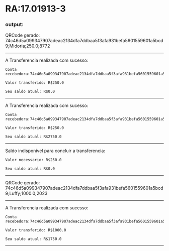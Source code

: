 # RA:17.01913-3
### output:

QRCode gerado: 74c46d5a099347907adeac2134dfa7ddbaa5f3afa931befa5601559601a5bcd9;Midoria;250.0;8772

--------------------------------------------------------------------------------

A Transferencia realizada com sucesso:

	Conta recebedora:74c46d5a099347907adeac2134dfa7ddbaa5f3afa931befa5601559601a5bcd9

	Valor transferido: R$250.0

	Seu saldo atual: R$0.0

--------------------------------------------------------------------------------

A Transferencia realizada com sucesso:

	Conta recebedora:74c46d5a099347907adeac2134dfa7ddbaa5f3afa931befa5601559601a5bcd9

	Valor transferido: R$250.0

	Seu saldo atual: R$2750.0

--------------------------------------------------------------------------------

Saldo indisponivel para concluir a transferencia:

	Valor necessario: R$250.0

	Seu saldo atual: R$0.0


--------------------------------------------------------------------------------

QRCode gerado: 74c46d5a099347907adeac2134dfa7ddbaa5f3afa931befa5601559601a5bcd9;Luffy;1000.0;2023

--------------------------------------------------------------------------------

A Transferencia realizada com sucesso:

	Conta recebedora:74c46d5a099347907adeac2134dfa7ddbaa5f3afa931befa5601559601a5bcd9

	Valor transferido: R$1000.0

	Seu saldo atual: R$1750.0

--------------------------------------------------------------------------------
